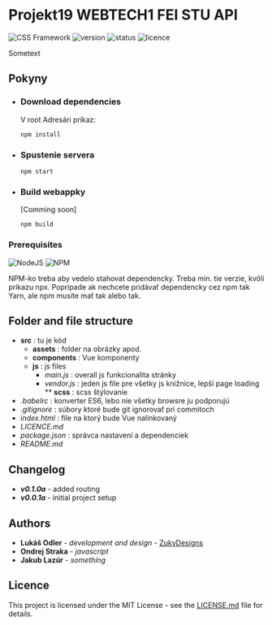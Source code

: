 # Projekt19 WEBTECH1 FEI STU API

![CSS Framework](https://img.shields.io/badge/type-Vue_Website-blue.svg)
![version](https://img.shields.io/badge/version-0.1.0a-lightgray.svg)
![status](https://img.shields.io/badge/status-development-red.svg)
![licence](https://img.shields.io/badge/licence-MIIT-blue.svg)

Sometext

## Pokyny

* ### Download dependencies

    V root Adresári príkaz:

    ```npm
    npm install
    ```

* ### Spustenie servera

    ```npm
    npm start
    ```

* ### Build webappky

    [Comming soon]

    ```npm
    npm build
    ```

### Prerequisites

![NodeJS](https://img.shields.io/badge/NodeJS-v8.11.4-blue.svg)
![NPM](https://img.shields.io/badge/NPM-v5.6.0-blue.svg)

NPM-ko treba aby vedelo stahovat dependencky. Treba min. tie verzie, kvôli príkazu npx. Poprípade ak nechcete pridávať dependencky cez npm tak Yarn, ale npm musíte mať tak alebo tak.

## Folder and file structure

* **src**       : tu je kód
    * **assets**    : folder na obrázky apod.
    * **components**    : Vue komponenty
    * **js**    : js files
        * _main.js_ : overall js funkcionalita stránky
        * _vendor.js_   : jeden js file pre všetky js knižnice, lepší page loading
    ** **scss**  : scss štýlovanie
* _.babelrc_    : konverter ES6, lebo nie všetky browsre ju podporujú
* _.gitignore_  : súbory ktoré bude git ignorovať pri commitoch
* _index.html_  : file na ktorý bude Vue nalinkovaný
* _LICENCE.md_
* _package.json_    : správca nastavení a dependenciek
* _README.md_

## Changelog

* _**v0.1.0a**_ - added routing
* _**v0.0.1a**_ - initial project setup

## Authors

* __Lukáš Odler__ - _development and design_ - [ZukyDesigns](https://github.com/zukydesigns)
* __Ondrej Straka__ - _javascript_
* __Jakub Lazúr__ - _something_

## Licence

This project is licensed under the MIT License - see the [LICENSE.md](https://github.com/zukydesigns/area19/blob/master/LICENSE) file for details.